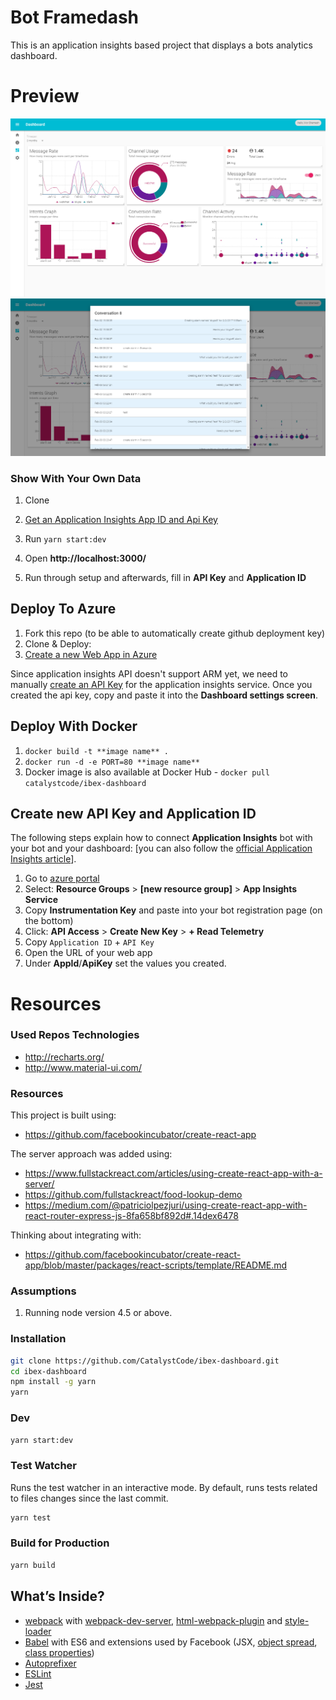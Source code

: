 # Bot Framedash
This is an application insights based project that displays a bots analytics dashboard.

# Preview

[![Preview](/docs/bot-framedash.png)](/docs/bot-framedash.png)
[![Preview](/docs/bot-framedash-msgs.png)](/docs/bot-framedash-msgs.png)

### Show With Your Own Data

1. Clone
2. [Get an Application Insights App ID and Api Key](https://dev.applicationinsights.io/documentation/Authorization/API-key-and-App-ID)

4. Run `yarn start:dev`
5. Open **http://localhost:3000/**
6. Run through setup and afterwards, fill in **API Key** and **Application ID**

## Deploy To Azure

1. Fork this repo (to be able to automatically create github deployment key)
2. Clone & Deploy:
3. [Create a new Web App in Azure](https://docs.microsoft.com/en-us/azure/app-service-web/app-service-continuous-deployment)

Since application insights API doesn't support ARM yet, we need to manually [create an API Key](https://dev.applicationinsights.io/documentation/Authorization/API-key-and-App-ID) for the application insights service.
Once you created the api key, copy and paste it into the **Dashboard settings screen**.

## Deploy With Docker

1. `docker build -t **image name** .`
2. `docker run -d -e PORT=80 **image name** `
3. Docker image is also available at Docker Hub - `docker pull catalystcode/ibex-dashboard`

## Create new API Key and Application ID

The following steps explain how to connect **Application Insights** bot with your bot and your dashboard:
[you can also follow the [official Application Insights article](https://dev.applicationinsights.io/documentation/Authorization/API-key-and-App-ID)].

1. Go to [azure portal](https://portal.azure.com)
2. Select: **Resource Groups** > **[new resource group]** > **App Insights Service**
3. Copy **Instrumentation Key** and paste into your bot registration page (on the bottom)
4. Click: **API Access** > **Create New Key** > **+ Read Telemetry**
5. Copy `Application ID` + `API Key`
6. Open the URL of your web app
7. Under **AppId**/**ApiKey** set the values you created.

# Resources

### Used Repos Technologies

* http://recharts.org/
* http://www.material-ui.com/

### Resources
This project is built using:

* https://github.com/facebookincubator/create-react-app

The server approach was added using:

* https://www.fullstackreact.com/articles/using-create-react-app-with-a-server/
* https://github.com/fullstackreact/food-lookup-demo
* https://medium.com/@patriciolpezjuri/using-create-react-app-with-react-router-express-js-8fa658bf892d#.14dex6478

Thinking about integrating with:

* https://github.com/facebookincubator/create-react-app/blob/master/packages/react-scripts/template/README.md


### Assumptions
 1. Running node version 4.5 or above. 

### Installation
```bash
git clone https://github.com/CatalystCode/ibex-dashboard.git
cd ibex-dashboard
npm install -g yarn
yarn
```

### Dev
```bash
yarn start:dev
```

### Test Watcher
Runs the test watcher in an interactive mode.
By default, runs tests related to files changes since the last commit.

```bash
yarn test
```

### Build for Production
```bash
yarn build
```

## What’s Inside?

* [webpack](https://webpack.github.io/) with [webpack-dev-server](https://github.com/webpack/webpack-dev-server), [html-webpack-plugin](https://github.com/ampedandwired/html-webpack-plugin) and [style-loader](https://github.com/webpack/style-loader)
* [Babel](http://babeljs.io/) with ES6 and extensions used by Facebook (JSX, [object spread](https://github.com/sebmarkbage/ecmascript-rest-spread/commits/master), [class properties](https://github.com/jeffmo/es-class-public-fields))
* [Autoprefixer](https://github.com/postcss/autoprefixer)
* [ESLint](http://eslint.org/)
* [Jest](http://facebook.github.io/jest)
